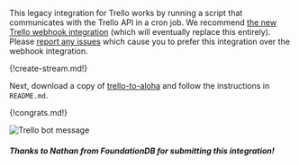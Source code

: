 This legacy integration for Trello works by running a script that
communicates with the Trello API in a cron job. We recommend
[the new Trello webhook integration](./trello) (which will
eventually replace this entirely). Please
[report any issues](https://github.com/aloha/aloha/issues/new)
which cause you to prefer this integration over the webhook
integration.

{!create-stream.md!}

Next, download a copy of
[trello-to-aloha](https://github.com/aloha/trello-to-aloha)
and follow the instructions in `README.md`.

{!congrats.md!}

![Trello bot message](/static/images/integrations/trello/002.png)

##### Thanks to Nathan from FoundationDB for submitting this integration!
